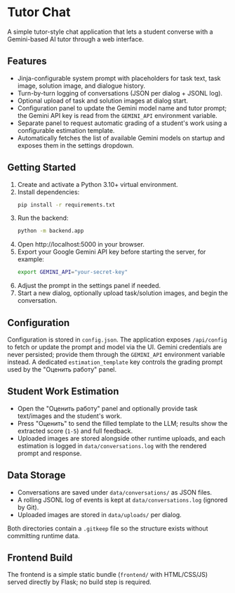 # Tutor Chat

A simple tutor-style chat application that lets a student converse with a Gemini-based AI tutor through a web interface.

## Features
- Jinja-configurable system prompt with placeholders for task text, task image, solution image, and dialogue history.
- Turn-by-turn logging of conversations (JSON per dialog + JSONL log).
- Optional upload of task and solution images at dialog start.
- Configuration panel to update the Gemini model name and tutor prompt; the Gemini API key is read from the `GEMINI_API` environment variable.
- Separate panel to request automatic grading of a student's work using a configurable estimation template.
- Automatically fetches the list of available Gemini models on startup and exposes them in the settings dropdown.

## Getting Started
1. Create and activate a Python 3.10+ virtual environment.
2. Install dependencies:
   ```bash
   pip install -r requirements.txt
   ```
3. Run the backend:
   ```bash
   python -m backend.app
   ```
4. Open http://localhost:5000 in your browser.
5. Export your Google Gemini API key before starting the server, for example:
   ```bash
   export GEMINI_API="your-secret-key"
   ```
6. Adjust the prompt in the settings panel if needed.
7. Start a new dialog, optionally upload task/solution images, and begin the conversation.

## Configuration
Configuration is stored in `config.json`. The application exposes `/api/config` to fetch or update the prompt and model via the UI. Gemini credentials are never persisted; provide them through the `GEMINI_API` environment variable instead. A dedicated `estimation_template` key controls the grading prompt used by the "Оценить работу" panel.

## Student Work Estimation
- Open the "Оценить работу" panel and optionally provide task text/images and the student's work.
- Press "Оценить" to send the filled template to the LLM; results show the extracted score (`1-5`) and full feedback.
- Uploaded images are stored alongside other runtime uploads, and each estimation is logged in `data/conversations.log` with the rendered prompt and response.

## Data Storage
- Conversations are saved under `data/conversations/` as JSON files.
- A rolling JSONL log of events is kept at `data/conversations.log` (ignored by Git).
- Uploaded images are stored in `data/uploads/` per dialog.

Both directories contain a `.gitkeep` file so the structure exists without committing runtime data.

## Frontend Build
The frontend is a simple static bundle (`frontend/` with HTML/CSS/JS) served directly by Flask; no build step is required.
